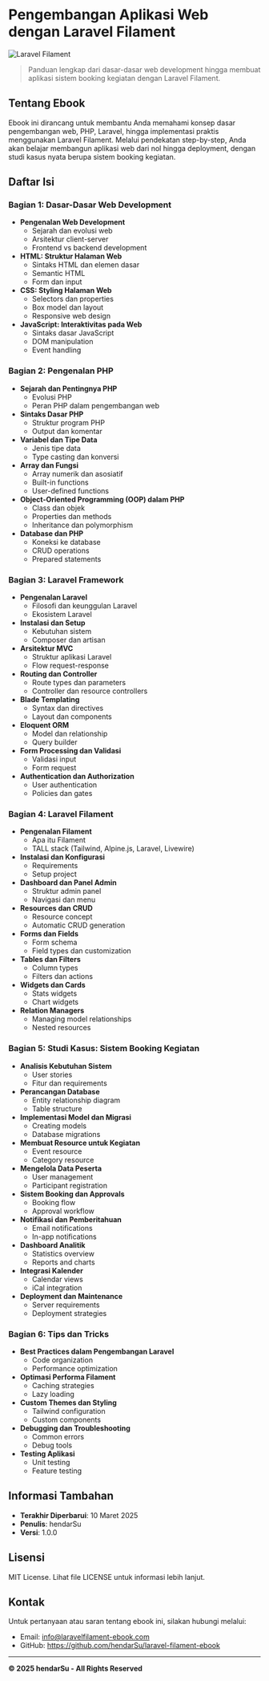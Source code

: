 # Pengembangan Aplikasi Web dengan Laravel Filament

![Laravel Filament](https://via.placeholder.com/800x200/5965e0/ffffff?text=Laravel+Filament+Ebook)

> Panduan lengkap dari dasar-dasar web development hingga membuat aplikasi sistem booking kegiatan dengan Laravel Filament.

## Tentang Ebook

Ebook ini dirancang untuk membantu Anda memahami konsep dasar pengembangan web, PHP, Laravel, hingga implementasi praktis menggunakan Laravel Filament. Melalui pendekatan step-by-step, Anda akan belajar membangun aplikasi web dari nol hingga deployment, dengan studi kasus nyata berupa sistem booking kegiatan.

## Daftar Isi

### Bagian 1: Dasar-Dasar Web Development
- **Pengenalan Web Development**
  - Sejarah dan evolusi web
  - Arsitektur client-server
  - Frontend vs backend development
- **HTML: Struktur Halaman Web**
  - Sintaks HTML dan elemen dasar
  - Semantic HTML
  - Form dan input
- **CSS: Styling Halaman Web**
  - Selectors dan properties
  - Box model dan layout
  - Responsive web design
- **JavaScript: Interaktivitas pada Web**
  - Sintaks dasar JavaScript
  - DOM manipulation
  - Event handling

### Bagian 2: Pengenalan PHP
- **Sejarah dan Pentingnya PHP**
  - Evolusi PHP
  - Peran PHP dalam pengembangan web
- **Sintaks Dasar PHP**
  - Struktur program PHP
  - Output dan komentar
- **Variabel dan Tipe Data**
  - Jenis tipe data
  - Type casting dan konversi
- **Array dan Fungsi**
  - Array numerik dan asosiatif
  - Built-in functions
  - User-defined functions
- **Object-Oriented Programming (OOP) dalam PHP**
  - Class dan objek
  - Properties dan methods
  - Inheritance dan polymorphism
- **Database dan PHP**
  - Koneksi ke database
  - CRUD operations
  - Prepared statements

### Bagian 3: Laravel Framework
- **Pengenalan Laravel**
  - Filosofi dan keunggulan Laravel
  - Ekosistem Laravel
- **Instalasi dan Setup**
  - Kebutuhan sistem
  - Composer dan artisan
- **Arsitektur MVC**
  - Struktur aplikasi Laravel
  - Flow request-response
- **Routing dan Controller**
  - Route types dan parameters
  - Controller dan resource controllers
- **Blade Templating**
  - Syntax dan directives
  - Layout dan components
- **Eloquent ORM**
  - Model dan relationship
  - Query builder
- **Form Processing dan Validasi**
  - Validasi input
  - Form request
- **Authentication dan Authorization**
  - User authentication
  - Policies dan gates

### Bagian 4: Laravel Filament
- **Pengenalan Filament**
  - Apa itu Filament
  - TALL stack (Tailwind, Alpine.js, Laravel, Livewire)
- **Instalasi dan Konfigurasi**
  - Requirements
  - Setup project
- **Dashboard dan Panel Admin**
  - Struktur admin panel
  - Navigasi dan menu
- **Resources dan CRUD**
  - Resource concept
  - Automatic CRUD generation
- **Forms dan Fields**
  - Form schema
  - Field types dan customization
- **Tables dan Filters**
  - Column types
  - Filters dan actions
- **Widgets dan Cards**
  - Stats widgets
  - Chart widgets
- **Relation Managers**
  - Managing model relationships
  - Nested resources

### Bagian 5: Studi Kasus: Sistem Booking Kegiatan
- **Analisis Kebutuhan Sistem**
  - User stories
  - Fitur dan requirements
- **Perancangan Database**
  - Entity relationship diagram
  - Table structure
- **Implementasi Model dan Migrasi**
  - Creating models
  - Database migrations
- **Membuat Resource untuk Kegiatan**
  - Event resource
  - Category resource
- **Mengelola Data Peserta**
  - User management
  - Participant registration
- **Sistem Booking dan Approvals**
  - Booking flow
  - Approval workflow
- **Notifikasi dan Pemberitahuan**
  - Email notifications
  - In-app notifications
- **Dashboard Analitik**
  - Statistics overview
  - Reports and charts
- **Integrasi Kalender**
  - Calendar views
  - iCal integration
- **Deployment dan Maintenance**
  - Server requirements
  - Deployment strategies

### Bagian 6: Tips dan Tricks
- **Best Practices dalam Pengembangan Laravel**
  - Code organization
  - Performance optimization
- **Optimasi Performa Filament**
  - Caching strategies
  - Lazy loading
- **Custom Themes dan Styling**
  - Tailwind configuration
  - Custom components
- **Debugging dan Troubleshooting**
  - Common errors
  - Debug tools
- **Testing Aplikasi**
  - Unit testing
  - Feature testing

## Informasi Tambahan

- **Terakhir Diperbarui**: 10 Maret 2025
- **Penulis**: hendarSu
- **Versi**: 1.0.0

## Lisensi

MIT License. Lihat file LICENSE untuk informasi lebih lanjut.

## Kontak

Untuk pertanyaan atau saran tentang ebook ini, silakan hubungi melalui:
- Email: info@laravelfilament-ebook.com
- GitHub: https://github.com/hendarSu/laravel-filament-ebook

---

**© 2025 hendarSu - All Rights Reserved**